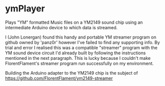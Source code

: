 # ymPlayer

Plays "YM" formatted Music files on a YM2149 sound chip using an intermediate Arduino device to which data is streamed.

I (John Lonergan) found this handy and portable YM streamer program on github owned by 'panz0r' however I've failed to find any supporting info.
By trial and error I realised this was a compatible "streamer" program with the YM sound device circuit I'd already built by following the instructions 
mentioned in the next paragraph. This is lucky because I couldn't make FlorentFlament's streamer program run successfully on my environment.

Building the Arduino adapter to the YM2149 chip is the subject of https://github.com/FlorentFlament/ym2149-streamer
